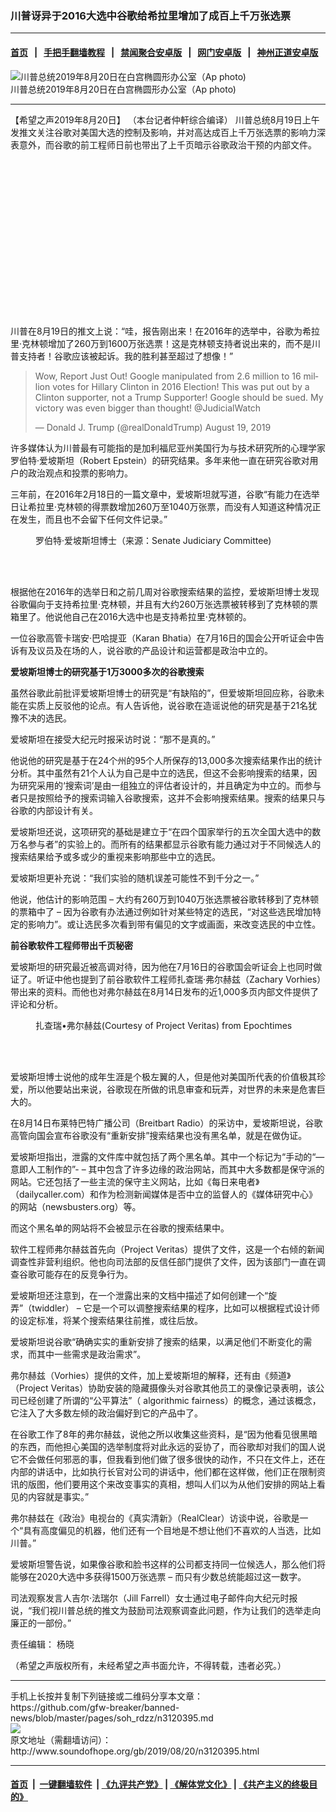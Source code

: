 ### 川普讶异于2016大选中谷歌给希拉里增加了成百上千万张选票
------------------------

#### [首页](https://github.com/gfw-breaker/banned-news/blob/master/README.md) &nbsp;&nbsp;|&nbsp;&nbsp; [手把手翻墙教程](https://github.com/gfw-breaker/guides/wiki) &nbsp;&nbsp;|&nbsp;&nbsp; [禁闻聚合安卓版](https://github.com/gfw-breaker/bn-android) &nbsp;&nbsp;|&nbsp;&nbsp; [网门安卓版](https://github.com/oGate2/oGate) &nbsp;&nbsp;|&nbsp;&nbsp; [神州正道安卓版](https://github.com/SzzdOgate/update) 



<div class="zhidingtu">
 <div class="ar-wrap-3x2">
  <img alt="川普总统2019年8月20日在白宫椭圆形办公室（Ap photo)" class="ar-wrap-inside-fill" src="http://img.soundofhope.org/2019/08/2019-08-20-trumpinwhitehouse2019-08-20920x920alexbrandonap-600x400.jpg"/>
 </div>
 <div class="caption">
  川普总统2019年8月20日在白宫椭圆形办公室（Ap photo)
 </div>
</div>
<hr/>
<div class="content">
 <p>
  <span class="content-info-date">
   【希望之声2019年8月20日】
  </span>
  <span class="content-info-type">
   （本台记者仲軒综合编译）
  </span>
  川普总统8月19日上午发推文关注谷歌对美国大选的控制及影响，并对高达成百上千万张选票的影响力深表意外，而谷歌的前工程师日前也带出了上千页暗示谷歌政治干预的内部文件。
 </p>
 <div class="widget ad-300x250 ad-ecf">
  <!-- ZW30 Post Embed 300x250 1 -->
  <ins class="adsbygoogle" data-ad-client="ca-pub-1519518652909441" data-ad-slot="9768754376" style="display:inline-block;width:300px;height:250px">
  </ins>
 </div>
 <p>
  川普在8月19日的推文上说：“哇，报告刚出来！在2016年的选举中，谷歌为希拉里·克林顿增加了260万到1600万张选票！这是克林顿支持者说出来的，而不是川普支持者！谷歌应该被起诉。我的胜利甚至超过了想像！”
 </p>
 <blockquote class="twitter-tweet" data-dnt="true" data-width="550">
  <p dir="ltr" lang="en">
   Wow, Report Just Out! Google manipulated from 2.6 million to 16 million votes for Hillary Clinton in 2016 Election! This was put out by a Clinton supporter, not a Trump Supporter! Google should be sued. My victory was even bigger than thought!
   <span href="https://twitter.com/JudicialWatch?ref_src=twsrc%5Etfw">
    @JudicialWatch
   </span>
  </p>
  <p>
   — Donald J. Trump (@realDonaldTrump)
   <span href="https://twitter.com/realDonaldTrump/status/1163478770587721729?ref_src=twsrc%5Etfw">
    August 19, 2019
   </span>
  </p>
 </blockquote>
 <p>
 </p>
 <p>
  许多媒体认为川普最有可能指的是加利福尼亚州美国行为与技术研究所的心理学家罗伯特·爱坡斯坦（Robert Epstein）的研究结果。多年来他一直在研究谷歌对用户的政治观点和投票的影响力。
 </p>
 <p>
  三年前，在2016年2月18日的一篇文章中，爱坡斯坦就写道，谷歌“有能力在选举日让希拉里·克林顿的得票数增加260万至1040万张票，而没有人知道这种情况正在发生，而且也不会留下任何文件记录。”
 </p>
 <p>
 </p>
 <figure class="wp-caption aligncenter img-width-m" id="attachment_3120473">
  <img alt="" class="size-medium wp-image-3120473" src="http://img.soundofhope.org/2019/08/2019-08-20-2019-0716incongressdrrobertepsteinsource-senatejudiciarycommittee-600x336.jpg" srcset="http://img.soundofhope.org/2019/08/2019-08-20-2019-0716incongressdrrobertepsteinsource-senatejudiciarycommittee-600x336.jpg 600w, http://img.soundofhope.org/2019/08/2019-08-20-2019-0716incongressdrrobertepsteinsource-senatejudiciarycommittee-180x101.jpg 180w, http://img.soundofhope.org/2019/08/2019-08-20-2019-0716incongressdrrobertepsteinsource-senatejudiciarycommittee-366x205.jpg 366w, http://img.soundofhope.org/2019/08/2019-08-20-2019-0716incongressdrrobertepsteinsource-senatejudiciarycommittee.jpg 642w">
   <br/><figcaption class="wp-caption-text">
    罗伯特·爱坡斯坦博士（来源：Senate Judiciary Committee)
   </figcaption><br/>
  </img>
 </figure><br/>
 <p>
  根据他在2016年的选举日和之前几周对谷歌搜索结果的监控，爱坡斯坦博士发现谷歌偏向于支持希拉里·克林顿，并且有大约260万张选票被转移到了克林顿的票箱里了。他说他自己在2016大选中也是支持希拉里·克林顿的。
 </p>
 <p>
  一位谷歌高管卡瑞安·巴哈提亚（Karan Bhatia）在7月16日的国会公开听证会中告诉有及议员及在场的人，说谷歌的产品设计和运营都是政治中立的。
 </p>
 <div>
 </div>
 <p>
  <strong>
   爱坡斯坦博士的研究基于1万3000多次的谷歌搜索
  </strong>
 </p>
 <p>
  虽然谷歌此前批评爱坡斯坦博士的研究是“有缺陷的”，但爱坡斯坦回应称，谷歌未能在实质上反驳他的论点。有人告诉他，说谷歌在造谣说他的研究是基于21名犹豫不决的选民。
 </p>
 <p>
  爱坡斯坦在接受大纪元时报采访时说：“那不是真的。”
 </p>
 <p>
  他说他的研究是基于在24个州的95个人所保存的13,000多次搜索结果作出的统计分析。其中虽然有21个人认为自己是中立的选民，但这不会影响搜索的结果，因为研究采用的‘搜索词’是由一组独立的评估者设计的，并且确定为中立的。而参与者只是按照给予的搜索词输入谷歌搜索，这并不会影响搜索结果。搜索的结果只与谷歌的内部设计有关。
 </p>
 <p>
  爱坡斯坦还说，这项研究的基础是建立于“在四个国家举行的五次全国大选中的数万名参与者”的实验上的。而所有的结果都显示谷歌有能力通过对于不同候选人的搜索结果给予或多或少的重视来影响那些中立的选民。
 </p>
 <p>
  爱坡斯坦更补充说：“我们实验的随机误差可能性不到千分之一。”
 </p>
 <p>
  他说，他估计的影响范围 – 大约有260万到1040万张选票被谷歌转移到了克林顿的票箱中了 – 因为谷歌有办法通过例如针对某些特定的选民，“对这些选民增加特定的影响力”。或让选民多次看到带有偏见的文字或画面，来改变选民的中立性。
 </p>
 <p>
  <strong>
   前谷歌软件工程师带出千页秘密
  </strong>
 </p>
 <p>
  爱坡斯坦的研究最近被高调对待，因为他在7月16日的谷歌国会听证会上也同时做证了。听证中他也提到了前谷歌软件工程师扎查瑞·弗尔赫兹（Zachary Vorhies）带出来的资料。而他也对弗尔赫兹在8月14日发布的近1,000多页内部文件提供了评论和分析。
 </p>
 <figure class="wp-caption aligncenter img-width-m" id="attachment_3120476">
  <img alt="" class="size-medium wp-image-3120476" src="http://img.soundofhope.org/2019/08/2019-08-20-zach-vorhies-google-01-700x420zachvorhiescourtesyofprojectveritas-600x360.jpg" srcset="http://img.soundofhope.org/2019/08/2019-08-20-zach-vorhies-google-01-700x420zachvorhiescourtesyofprojectveritas-600x360.jpg 600w, http://img.soundofhope.org/2019/08/2019-08-20-zach-vorhies-google-01-700x420zachvorhiescourtesyofprojectveritas-180x108.jpg 180w, http://img.soundofhope.org/2019/08/2019-08-20-zach-vorhies-google-01-700x420zachvorhiescourtesyofprojectveritas-366x220.jpg 366w, http://img.soundofhope.org/2019/08/2019-08-20-zach-vorhies-google-01-700x420zachvorhiescourtesyofprojectveritas.jpg 700w">
   <br/><figcaption class="wp-caption-text">
    扎查瑞•弗尔赫兹(Courtesy of Project Veritas) from Epochtimes
   </figcaption><br/>
  </img>
 </figure><br/>
 <p>
  爱坡斯坦博士说他的成年生涯是个极左翼的人，但是他对美国所代表的价值极其珍爱，所以他要站出来说，谷歌现在所做的讯息审查和玩弄，对世界的未来是危害巨大的。
 </p>
 <p>
  在8月14日布莱特巴特广播公司（Breitbart Radio）的采访中，爱坡斯坦说，谷歌高管向国会宣布谷歌没有“重新安排”搜索结果也没有黑名单，就是在做伪证。
 </p>
 <p>
  爱坡斯坦指出，泄露的文件库中就包括了两个黑名单。其中一个标记为“手动的“—意即人工制作的”- – 其中包含了许多边缘的政治网站，而其中大多数都是保守派的网站。它还包括了一些主流的保守主义网站，比如《每日来电者》（dailycaller.com）和作为检测新闻媒体是否中立的监督人的《媒体研究中心》的网站（newsbusters.org）等。
 </p>
 <p>
  而这个黑名单的网站将不会被显示在谷歌的搜索结果中。
 </p>
 <p>
  软件工程师弗尔赫兹首先向（Project Veritas）提供了文件，这是一个右倾的新闻调查性非营利组织。他也向司法部的反信任部门提供了文件，因为该部门一直在调查谷歌可能存在的反竞争行为。
 </p>
 <p>
  爱坡斯坦还注意到，在一个泄露出来的文档中描述了如何创建一个“旋弄”（twiddler） – 它是一个可以调整搜索结果的程序，比如可以根据程式设计师的设定标准，将某个搜索结果往前推，或往后放。
 </p>
 <p>
  爱坡斯坦说谷歌“确确实实的重新安排了搜索的结果，以满足他们不断变化的需求，而其中一些需求是政治需求”。
 </p>
 <p>
  弗尔赫兹（Vorhies）提供的文件，加上爱坡斯坦的解释，还有由《频道》（Project Veritas）协助安装的隐藏摄像头对谷歌其他员工的录像记录表明，该公司已经创建了所谓的“公平算法”（ algorithmic fairness）的概念，通过该概念，它注入了大多数左倾的政治偏好到它的产品中了。
 </p>
 <p>
  在谷歌工作了8年的弗尔赫兹，说他之所以收集这些资料，是“因为他看见很黑暗的东西，而他担心美国的选举制度将对此永远的妥协了，而谷歌却对我们的国人说它不会做任何邪恶的事，但我看到他们做了很多很快的动作，不只在文件上，还在内部的讲话中，比如执行长官对公司的讲话中，他们都在这样做，他们正在限制资讯的版图，他们要用这个来改变事实的真相，想叫人们以为从他们安排的网站上看见的内容就是事实。”
 </p>
 <p>
  弗尔赫兹在《政治》电视台的《真实清新》（RealClear）访谈中说，谷歌是一个“具有高度偏见的机器，他们还有一个目地是不想让他们不喜欢的人当选，比如川普。”
 </p>
 <p>
  爱坡斯坦警告说，如果像谷歌和脸书这样的公司都支持同一位候选人，那么他们将能够在2020大选中多获得1500万张选票 – 而只有少数总统能超过这一数字。
 </p>
 <p>
  司法观察发言人吉尔·法瑞尔（Jill Farrell）女士通过电子邮件向大纪元时报说，“我们视川普总统的推文为鼓励司法观察调查此问题，作为让我们的选举走向廉正的一部份。”
 </p>
 <div class="content-info-btm">
  <p class="content-info-zerenbianji">
   <span class="content-info-title">
    责任编辑：
   </span>
   <span class="content-info-content">
    杨晓
   </span>
  </p>
  <p class="content-info-refernote">
   （希望之声版权所有，未经希望之声书面允许，不得转载，违者必究。）
  </p>
 </div>
</div>

<hr/>
手机上长按并复制下列链接或二维码分享本文章：<br/>
https://github.com/gfw-breaker/banned-news/blob/master/pages/soh_rdzz/n3120395.md <br/>
<a href='https://github.com/gfw-breaker/banned-news/blob/master/pages/soh_rdzz/n3120395.md'><img src='https://github.com/gfw-breaker/banned-news/blob/master/pages/soh_rdzz/n3120395.md.png'/></a> <br/>
原文地址（需翻墙访问）：http://www.soundofhope.org/gb/2019/08/20/n3120395.html


------------------------
#### [首页](https://github.com/gfw-breaker/banned-news/blob/master/README.md) &nbsp;|&nbsp; [一键翻墙软件](https://github.com/gfw-breaker/nogfw/blob/master/README.md) &nbsp;| [《九评共产党》](https://github.com/gfw-breaker/9ping.md/blob/master/README.md#九评之一评共产党是什么) | [《解体党文化》](https://github.com/gfw-breaker/jtdwh.md/blob/master/README.md) | [《共产主义的终极目的》](https://github.com/gfw-breaker/gczydzjmd.md/blob/master/README.md)


<img src='http://gfw-breaker.win/banned-news/pages/soh_rdzz/n3120395.md' width='0px' height='0px'/>